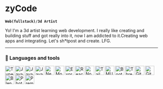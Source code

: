 # zyCode

**`Web(fullstack)/3d Artist`**

Yo! I'm a 3d artist learning web development. I really like creating and building stuff and got really into it, now I am addicted to it.Creating web apps and integrating. Let's sh*tpost and create. LFG.

---

### 🧰 Languages and tools

<img align="left" alt="Typescript" width="30px" style="" src="https://cdn.jsdelivr.net/gh/devicons/devicon/icons/typescript/typescript-original.svg"/>
<img align="left" alt="Javascript" width="30px" style="" src="https://cdn.jsdelivr.net/gh/devicons/devicon/icons/javascri[t/javascript-original.svg"/>
<img align="left" alt="Javascript" width="30px" style="" src="https://cdn.jsdelivr.net/gh/devicons/devicon/icons/html5/html5-original.svg"/>
<img align="left" alt="Javascript" width="30px" style="" src="https://cdn.jsdelivr.net/gh/devicons/devicon/icons/css3/css3-original.svg"/>
<img align="left" alt="Nextjs" width="30px" style="" src="https://cdn.jsdelivr.net/gh/devicons/devicon/icons/nextjs/nextjs-line.svg"/>
<img align="left" alt="Mongo" width="30px" style="" src="https://cdn.jsdelivr.net/gh/devicons/devicon/icons/mongodb/mongodb-original.svg"/>
<img align="left" alt="Express" width="30px" style="" src="https://cdn.jsdelivr.net/gh/devicons/devicon/icons/express/express-original.svg"/>
<img align="left" alt="React" width="30px" style="" src="https://cdn.jsdelivr.net/gh/devicons/devicon/icons/react/react-original.svg"/>
<img align="left" alt="Nodejs" width="30px" style="" src="https://cdn.jsdelivr.net/gh/devicons/devicon/icons/nodejs/nodejs-original.svg"/>
<img align="left" alt="Tailwind" width="30px" style="" src="https://cdn.jsdelivr.net/gh/devicons/devicon/icons/tailwindcss/tailwindcss-plain.svg"/>
<img align="left" alt="MUI" width="30px" style="" src="https://cdn.jsdelivr.net/gh/devicons/devicon/icons/materialui/materialui-original.svg"/>
<img align="left" alt="Bootstrap" width="30px" style="" src="https://cdn.jsdelivr.net/gh/devicons/devicon/icons/bootstrap/bootstrap-original.svg"/>
<img align="left" alt="Threejs" width="30px" style="" src="https://cdn.jsdelivr.net/gh/devicons/devicon/icons/threejs/threejs-original-wordmark.svg"/>
<img align="left" alt="Git" width="30px" style="" src="https://cdn.jsdelivr.net/gh/devicons/devicon/icons/git/git-original.svg"/>
<img align="left" alt="Github" width="30px" style="" src="https://cdn.jsdelivr.net/gh/devicons/devicon/icons/github/github-original.svg"/>
<img align="left" alt="Blender" width="30px" style="" src="https://cdn.jsdelivr.net/gh/devicons/devicon/icons/blender/blender-original.svg"/>
<img align="left" alt="Photoshop" width="30px" style="" src="https://cdn.jsdelivr.net/gh/devicons/devicon/icons/photoshop/photoshop-plain.svg"/>
<img align="left" alt="Premiere" width="30px" style="" src="https://cdn.jsdelivr.net/gh/devicons/devicon/icons/premierepro/premierepro-original.svg"/>
